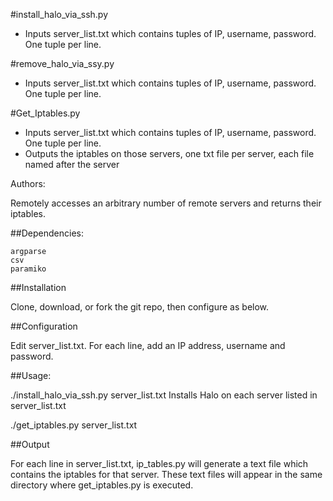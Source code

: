 #install_halo_via_ssh.py
* Inputs server_list.txt which contains tuples of IP, username, password.  One tuple per line.

#remove_halo_via_ssy.py
* Inputs server_list.txt which contains tuples of IP, username, password.  One tuple per line.

#Get_Iptables.py
* Inputs server_list.txt which contains tuples of IP, username, password.  One tuple per line.
* Outputs the iptables on those servers, one txt file per server, each file named after the server

Authors:

Remotely accesses an arbitrary number of remote servers and returns their iptables.

##Dependencies:

    argparse
    csv
    paramiko
    

##Installation

Clone, download, or fork the git repo, then configure as below.

##Configuration

Edit server_list.txt.  For each line, add an IP address, username and password.

##Usage:

./install_halo_via_ssh.py server_list.txt
Installs Halo on each server listed in server_list.txt

./get_iptables.py server_list.txt

##Output

For each line in server_list.txt, ip_tables.py will generate a text file which contains the iptables for that server.
These text files will appear in the same directory where get_iptables.py is executed.
